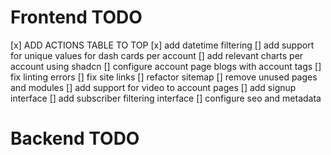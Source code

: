 # Frontend TODO
[x] ADD ACTIONS TABLE TO TOP
[x] add datetime filtering
[] add support for unique values for dash cards per account
[] add relevant charts per account using shadcn
[] configure account page blogs with account tags
[] fix linting errors
[] fix site links
[] refactor sitemap
[] remove unused pages and modules
[] add support for video to account pages
[] add signup interface
[] add subscriber filtering interface
[] configure seo and metadata

# Backend TODO
